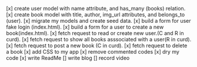 [x] create user model with name attribute, and has_many (books) relation.
[x] create book model with title, author, img_url attributes, and belongs_to (user).
[x] migrate my models and create seed data.
[x] build a form for user fake login (index.html).
[x] build a form for a user to create a new book(index.html).
[x] fetch request to read or create new user.(C and R in curd).
[x] fetch request to show all books asssociated with a user(R in curd).
[x] fetch request to post a new book (C in curd).
[x] fetch request to delete a book
[x] add CSS to my app
[x] remove commented codes
[x] dry my code
[x] write ReadMe 
[] write blog
[] record video